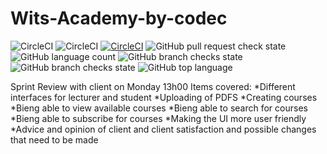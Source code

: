 # Wits-Academy-by-codec

![CircleCI](https://img.shields.io/circleci/build/github/KaraboSepuru/Wits-Academy-by-codec?label=circle%20ci&logo=circle%20)
![CircleCI](https://img.shields.io/circleci/build/github/KaraboSepuru/Wits-Academy-by-codec)
[![CircleCI](https://circleci.com/gh/KaraboSepuru/Wits-Academy-by-codec/tree/main.svg?style=svg)](https://circleci.com/gh/KaraboSepuru/Wits-Academy-by-codec/tree/main)
![GitHub pull request check state](https://img.shields.io/github/status/s/pulls/KaraboSepuru/Wits-Academy-by-codec/2)
![GitHub language count](https://img.shields.io/github/languages/count/KaraboSepuru/Wits-Academy-by-codec)
![GitHub branch checks state](https://img.shields.io/github/checks-status/KaraboSepuru/Wits-Academy-by-codec/main?logo=github)
![GitHub branch checks state](https://img.shields.io/github/checks-status/KaraboSepuru/Wits-Academy-by-codec/main?label=testing)
![GitHub top language](https://img.shields.io/github/languages/top/KaraboSepuru/Wits-Academy-by-codec)


Sprint Review with client on Monday 13h00
Items covered:
  *Different interfaces for lecturer and student
  *Uploading of PDFS
  *Creating courses
  *Bieng able to view available courses
  *Bieng able to search for courses
  *Bieng able to subscribe for courses
  *Making the UI more user friendly
  *Advice and opinion of client and client satisfaction and possible changes that need to be made 
